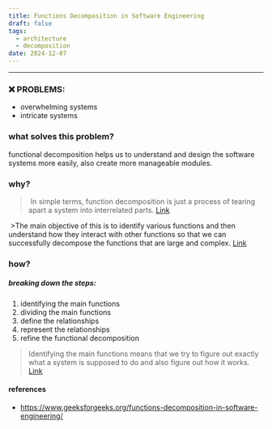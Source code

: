 ```yaml
---
title: Functions Decomposition in Software Engineering
draft: false
tags:
  - architecture
  - decomposition
date: 2024-12-07
---
```


---

 ### ❌ PROBLEMS:
 
* overwhelming systems
* intricate systems

### what solves this problem?

functional decomposition helps us to understand and design the software systems more easily, also create more manageable modules.

### why?

> In simple terms, function decomposition is just a process of tearing apart a system into interrelated parts. [Link](https://www.geeksforgeeks.org/functions-decomposition-in-software-engineering/#:~:text=In%20simple%20terms%2C%20function%20decomposition%20is%20just%20a%20process%20of%20tearing%20apart%20a%20system%20into%20interrelated%20parts)

 >The main objective of this is to identify various functions and then understand how they interact with other functions so that we can successfully decompose the functions that are large and complex. [Link](https://www.geeksforgeeks.org/functions-decomposition-in-software-engineering/#:~:text=The%20main%20objective%20of%20this%20is%20to%20identify%20various%20functions%20and%20then%20understand%20how%20they%20interact%20with%20other%20functions%20so%20that%20we%20can%20successfully%20decompose%20the%20functions%20that%20are%20large%20and%20complex.)

### how?

##### breaking down the steps:

1. identifying the main functions
2. dividing the main functions
3. define the relationships
4. represent the relationships
5. refine the functional decomposition 

> Identifying the main functions means that we try to figure out exactly what a system is supposed to do and also figure out how it works. [Link](https://www.geeksforgeeks.org/functions-decomposition-in-software-engineering/#:~:text=Identifying%20the%20main%20functions%20means%20that%20we%20try%20to%20figure%20out%20exactly%20what%20a%20system%20is%20supposed%20to%20do%20and%20also%20figure%20out%20how%20it%20works.)


#### references
* https://www.geeksforgeeks.org/functions-decomposition-in-software-engineering/

